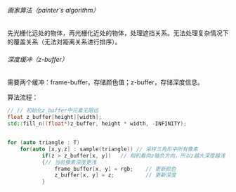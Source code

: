 ###### 画家算法（painter's algorithm）

先光栅化远处的物体，再光栅化近处的物体，处理遮挡关系。无法处理复杂情况下的覆盖关系（无法对距离关系进行排序）。

###### 深度缓冲（z-buffer）

需要两个缓冲：frame-buffer，存储颜色值；z-buffer，存储深度信息。

算法流程：

```cpp
// // 初始化z_buffer中元素无限远
float z_buffer[height][width];
std::fill_n((float*)z_buffer, height * width, -INFINITY);


for (auto triangle : T)
    for(auto [x,y,z] : sample(triangle)) // 采样三角形中所有像素
     	   if(z > z_buffer[x, y])	// 相机看向z轴负方向，所以z越大深度越浅
           {// 当前像素深度更浅
               frame_buffer[x, y] = rgb;	// 更新颜色
               z_buffer[x, y] = z;			// 更新深度
           }
```